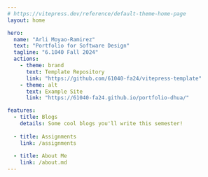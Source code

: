 ```yaml
---
# https://vitepress.dev/reference/default-theme-home-page
layout: home

hero:
  name: "Arli Moyao-Ramirez"
  text: "Portfolio for Software Design"
  tagline: "6.1040 Fall 2024"
  actions:
    - theme: brand
      text: Template Repository
      link: "https://github.com/61040-fa24/vitepress-template"
    - theme: alt
      text: Example Site
      link: "https://61040-fa24.github.io/portfolio-dhua/"

features:
  - title: Blogs
    details: Some cool blogs you'll write this semester!
    
  - title: Assignments
    link: /assignments
    
  - title: About Me
    link: /about.md
---
```

